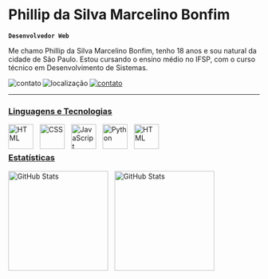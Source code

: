 # Phillip da Silva Marcelino Bonfim

**`Desenvolvedor Web`**

Me chamo Phillip da Silva Marcelino Bonfim, tenho 18 anos e sou natural da cidade de São Paulo. Estou cursando o ensino médio no IFSP, com o curso técnico em Desenvolvimento de Sistemas. 

<p>
    <img 
        align="left"
        alt="contato" 
        title="Meu email" 
        src="https://custom-icon-badges.demolab.com/badge/-phillipsilva2077@gmail.com-red?style=for-the-badge&logo=mention&logoColor=black" />

<p>
    <img 
        align="left"
        alt="localização" 
        title="Minha localização" 
        src="https://custom-icon-badges.demolab.com/badge/-(11) 96941--0553-orange?style=for-the-badge&logo=phone&logoColor=black" />

<p align="left">
    <a href="https://www.linkedin.com/in/phillip-silva-543962379">
        <img 
            alt="contato" 
            title="Meu email" 
            src="https://custom-icon-badges.demolab.com/badge/-Linkedin-blue?style=for-the-badge&logo=linkedi&logoColor=black" />

---

### Linguagens e Tecnologias


<img 
    align="left" 
    alt="HTML"
    title="HTML" 
    width="50px" 
    style="padding-right: 10px;" 
    src="https://cdn.jsdelivr.net/gh/devicons/devicon@latest/icons/html5/html5-original.svg" />
<img 
    align="left" 
    alt="CSS" 
    title="CSS"
    width="50px" 
    style="padding-right: 10px;" 
    src="https://cdn.jsdelivr.net/gh/devicons/devicon@latest/icons/css3/css3-original.svg" />
<img 
    align="left" 
    alt="JavaScript" 
    title="JavaScript"
    width="50px" 
    style="padding-right: 10px;" 
    src="https://cdn.jsdelivr.net/gh/devicons/devicon@latest/icons/javascript/javascript-original.svg" />

<img 
    align="left" 
    alt="Python" 
    title="Python"
    width="50px" 
    style="padding-right: 10px;" 
    src="https://cdn.jsdelivr.net/gh/devicons/devicon@latest/icons/python/python-original.svg" />

<img 
    align="left" 
    alt="HTML"
    title="HTML" 
    width="50px" 
    style="padding-right: 10px;" 
    src="https://cdn.jsdelivr.net/gh/devicons/devicon@latest/icons/java/java-original.svg" />

<br/>
<br/>

### Estatísticas
<p>
  <img 
    align="left" 
    alt="GitHub Stats" 
    height="200" 
    style="padding-right: 10px;" 
    src="https://github-readme-stats.vercel.app/api?username=PhillipWeb&show_icons=true&theme=merko&include_all_commits=true&locale=pt-br" />

<img 
      align="left" 
      alt="GitHub Stats" 
      height="200" 
      src="https://github-readme-stats.vercel.app/api/top-langs/?username=PhillipWeb&theme=merko&layout=compact&custom_title=Tecnologias&langs_count=5" />
</p>
          
